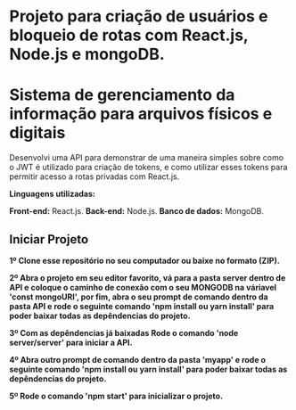 
# Projeto para criação de usuários e bloqueio de rotas com React.js, Node.js e mongoDB.
# Sistema de gerenciamento da informação para arquivos físicos e digitais 

Desenvolvi uma API para demonstrar de uma maneira simples sobre como o JWT é utilizado para criação de tokens, e como utilizar esses tokens para permitir acesso a rotas privadas com React.js.

<b>Linguagens utilizadas:</b>
<p>
  <b>Front-end:</b> React.js.
  <b>Back-end:</b> Node.js.
  <b>Banco de dados:</b> MongoDB. 
</p>

## Iniciar Projeto

<b>1º Clone esse repositório no seu computador ou baixe no formato (ZIP).</b>

<b>2º Abra o projeto em seu editor favorito, vá para a pasta server dentro de API e coloque o caminho de conexão com o seu MONGODB na váriavel 'const mongoURI', por fim, abra o seu prompt de comando dentro da pasta API e rode o seguinte comando 'npm install ou yarn install' para poder baixar todas as depêndencias do projeto.</b>

<b>3º Com as depêndencias já baixadas Rode o comando 'node server/server' para iniciar a API.</b>

<b>4º Abra outro prompt de comando dentro da pasta 'myapp' e rode o seguinte comando 'npm install ou yarn install' para poder baixar todas as depêndencias do projeto.</b>

<b>5º Rode o comando 'npm start' para inicializar o projeto.</b>



